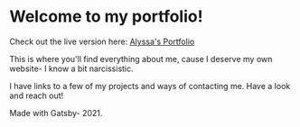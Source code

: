 <h1>Welcome to my portfolio!</h1>

Check out the live version here: [Alyssa's Portfolio](https://alyssathi.dev)

<p>This is where you'll find everything about me, cause I deserve my own website- I know a bit narcissistic. </p>

<p>I have links to a few of my projects and ways of contacting me. Have a look and reach out! </p>

<p>Made with Gatsby- 2021.</p>
